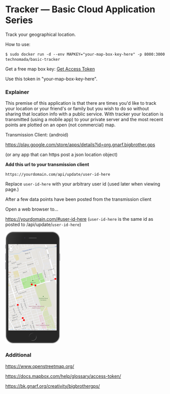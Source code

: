 # Tracker — Basic Cloud Application Series
Track your geographical location.

How to use:
```
$ sudo docker run -d --env MAPKEY="your-map-box-key-here" -p 8000:3000 technomada/basic-tracker
```
Get a free map box key: [Get Access Token](https://account.mapbox.com/auth/signin/?route-to=%22https://account.mapbox.com/access-tokens/%22)

Use this token in "your-map-box-key-here".

### Explainer
This premise of this application is that there are times you'd like to track your location or your friend's or family but you wish to do so without sharing that location info with a public service.  With tracker your location is transmitted (using a mobile app) to your private server and the most recent points are plotted on an open (not commercial) map.


Transmission Client: (android)

https://play.google.com/store/apps/details?id=org.gnarf.bigbrother.gps
	
(or any app that can https post a json location object)

**Add this url to your transmission client**
```
https://yourdomain.com/api/update/user-id-here
```

Replace ``user-id-here`` with your arbitrary user id (used later when viewing page.)

After a few data points have been posted from the transmission client

Open a web browser to...

https://yourdomain.com/#user-id-here  (``user-id-here`` is the same id as posted to /api/update/``user-id-here``)


![map with dots screenshot](https://github.com/technomada/basic-tracker/raw/master/screenshot.png)


### Additional

https://www.openstreetmap.org/

https://docs.mapbox.com/help/glossary/access-token/

https://bk.gnarf.org/creativity/bigbrothergps/
